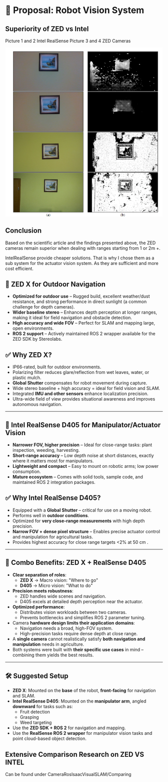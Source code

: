 # 📡 Proposal: Robot Vision System

## Superiority of ZED vs Intel
Picture 1 and 2 Intel RealSense
Picture 3 and 4 ZED Cameras

![ZED Caemras are  picture set 3 and 4 while Intel is 1 and 2 respectively](CameraConfiguration\ZED\PaintingDepthMeasurement.png)

## Conclusion

Based on the scientific article and the findings presented above, the ZED cameras remain superior when dealing with ranges starting from 1 or 2m +.

IntelRealSense provide cheaper solutions. That is why I chose them as a sub system for the actuator vision system. 
As they are sufficient and more cost efficient.

## 🚜 ZED X for Outdoor Navigation

- **Optimized for outdoor use** – Rugged build, excellent weather/dust resistance, and strong performance in direct sunlight (a common challenge for depth cameras).
- **Wider baseline stereo** – Enhances depth perception at longer ranges, making it ideal for field navigation and obstacle detection.
- **High accuracy and wide FOV** – Perfect for SLAM and mapping large, open environments.
- **ROS 2 support** – Actively maintained ROS 2 wrapper available for the ZED SDK by Stereolabs.

## ✅ Why ZED X?

- IP66-rated, built for outdoor environments.
- Polarizing filter reduces glare/reflection from wet leaves, water, or plastic mulch.
- **Global Shutter** compensates for robot movement during capture.
- Wide stereo baseline + high accuracy = ideal for field vision and SLAM.
- Integrated **IMU and other sensors** enhance localization precision.
- Ultra-wide field of view provides situational awareness and improves autonomous navigation.

---

## 🤖 Intel RealSense D405 for Manipulator/Actuator Vision

- **Narrower FOV, higher precision** – Ideal for close-range tasks: plant inspection, weeding, harvesting.
- **Short-range accuracy** – Low depth noise at short distances, exactly where it matters most for manipulators.
- **Lightweight and compact** – Easy to mount on robotic arms; low power consumption.
- **Mature ecosystem** – Comes with solid tools, sample code, and maintained ROS 2 integration packages.

## ✅ Why Intel RealSense D405?

- Equipped with a **Global Shutter** – critical for use on a moving robot.
- Performs well in **outdoor conditions**.
- Optimized for **very close-range measurements** with high depth precision.
- **Narrow FOV + dense pixel structure** – Enables precise actuator control and manipulation for agricultural tasks.
- Provides highest accuracy for close range targets  <2% at 50 cm .

---

## 🔄 Combo Benefits: ZED X + RealSense D405

- **Clear separation of roles**:
  - **ZED X** → Macro vision: "Where to go"
  - **D405** → Micro vision: "What to do"
- **Precision meets robustness**:
  - ZED handles wide scenes and navigation.
  - D405 excels at detailed depth perception near the actuator.
- **Optimized performance**:
  - Distributes vision workloads between two cameras.
  - Prevents bottlenecks and simplifies ROS 2 parameter tuning.
- Camera **hardware design limits their application domains**:
  - Navigation needs a broad, high-FOV system.
  - High-precision tasks require dense depth at close range.
- A **single camera** cannot realistically satisfy **both navigation and manipulation** needs in agriculture.
- Both systems were built with **their specific use cases** in mind – combining them yields the best results.

---

## 🛠️ Suggested Setup

- **ZED X**: Mounted on the **base** of the robot, **front-facing** for navigation and SLAM.
- **Intel RealSense D405**: Mounted on the **manipulator arm**, angled **downward** for tasks such as:
  - Fruit detection
  - Grasping
  - Weed targeting
- Use the **ZED SDK + ROS 2** for navigation and mapping.
- Use the **RealSense ROS 2 wrapper** for manipulator vision tasks and point cloud-based object detection.

## Extensive Comparison Research on ZED VS INTEL

Can be found under CameraRosIsaacVisualSLAM/Comparing 